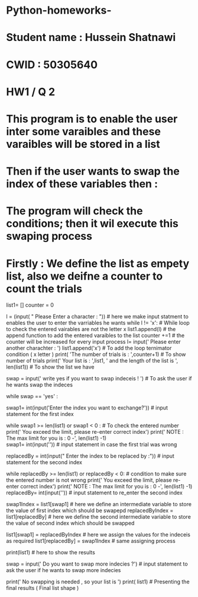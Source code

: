 # Python-homeworks-
# Student name : Hussein Shatnawi
# CWID : 50305640
# HW1 / Q 2 
# This program is to enable the user inter some varaibles and these varaibles will be stored in a list
# Then if the user wants to swap the index of these variables then :
# The program will check the conditions; then it wil execute this swaping process 


# Firstly : We define the list as empety list, also we deifne a counter to count the trials 

list1= []
counter = 0

l = (input( " Please Enter a character : "))    # here we make input statment to enables the user to enter the varriables he wants
while l != 'x':                          # While loop to check the entered vairables are not the letter x
  list1.append(l)                        # the append function to add the entered varaibles to the list
  counter +=1                            # the counter will be increased for every input process
  l= input(' Please enter another charachter : ')
list1.append('x')                        # To add the loop ternimator condition ( x letter )
print( 'The number of trials is : ',counter+1)  # To show number of trials 
print(' Your list is : ',list1, ' and the length of the list is ', len(list1))  # To show the list we have 


swap = input(' write yes if you want to swap indeceis ! ')     # To ask the user if he wants swap the indeces 

while swap == 'yes' :


  swap1= int(input('Enter the index you want to exchange?'))        # input statement for the first index                                

  while swap1 >= len(list1) or swap1 < 0 :                          # To check the entered number 
    print(' You exceed the limit, please re-enter correct index')
    print(' NOTE : The max limit for you is : 0 -', len(list1) -1)   
    swap1= int(input(''))                                           # input statement in case the first trial was wrong 
 

  replacedBy = int(input(" Enter the index to be replaced by :"))   # input statement for the second index
  
  while replacedBy >= len(list1) or replacedBy < 0:                 # condition to make sure the entered number is not wrong
    print(' You exceed the limit, please re-enter correct index')
    print(' NOTE : The max limit for you is : 0 -', len(list1) -1)
    replacedBy= int(input(''))                                      # input statement to re_enter the second index
 


  swap1Index = list1[swap1]                                         # here we define an intermediate variable to store the value of first index which should be swapepd 
  replacedByIndex = list1[replacedBy]                               # here we define the second intermediate variable to store the value of second index which should be swapped 

  
  list1[swap1] = replacedByIndex                                    # here we assign the values for the indeceis as required 
  list1[replacedBy] = swap1Index                                    # same assigning process


  print(list1)                                                      # here to show the results 



  swap = input(' Do you want to swap more indecies  ?')            #  input statement to ask the user if he wants to swap more indecies 
            
  
  

print(' No swapping is needed ,  so your list is ')
print( list1)                                                      # Presenting the final results ( Final list shape ) 


